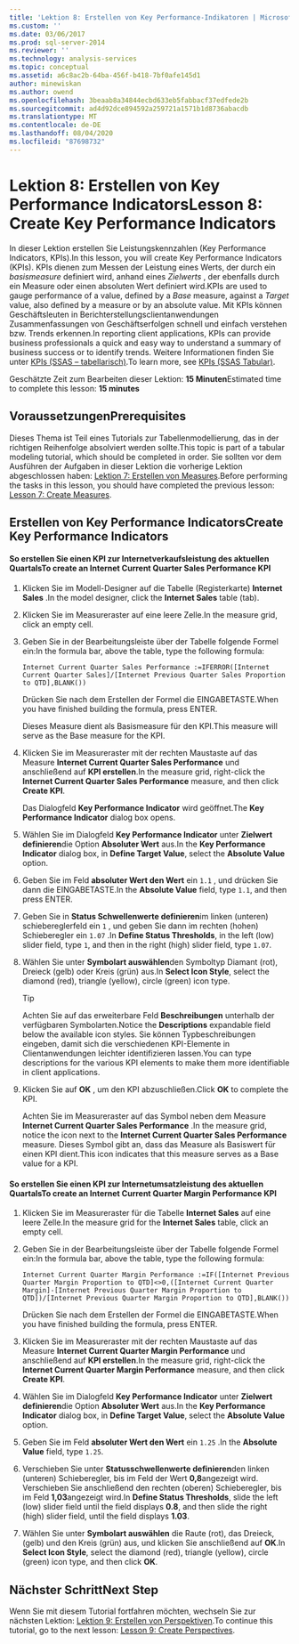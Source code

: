 ```yaml
---
title: 'Lektion 8: Erstellen von Key Performance-Indikatoren | Microsoft-Dokumentation'
ms.custom: ''
ms.date: 03/06/2017
ms.prod: sql-server-2014
ms.reviewer: ''
ms.technology: analysis-services
ms.topic: conceptual
ms.assetid: a6c8ac2b-64ba-456f-b418-7bf0afe145d1
author: minewiskan
ms.author: owend
ms.openlocfilehash: 3beaab8a34844ecbd633eb5fabbacf37edfede2b
ms.sourcegitcommit: ad4d92dce894592a259721a1571b1d8736abacdb
ms.translationtype: MT
ms.contentlocale: de-DE
ms.lasthandoff: 08/04/2020
ms.locfileid: "87698732"
---
```

# <a name="lesson-8-create-key-performance-indicators"></a><span data-ttu-id="4106b-102">Lektion 8: Erstellen von Key Performance Indicators</span><span class="sxs-lookup"><span data-stu-id="4106b-102">Lesson 8: Create Key Performance Indicators</span></span>
  <span data-ttu-id="4106b-103">In dieser Lektion erstellen Sie Leistungskennzahlen (Key Performance Indicators, KPIs).</span><span class="sxs-lookup"><span data-stu-id="4106b-103">In this lesson, you will create Key Performance Indicators (KPIs).</span></span> <span data-ttu-id="4106b-104">KPIs dienen zum Messen der Leistung eines Werts, der durch ein *basismeasure* definiert wird, anhand eines *Zielwerts* , der ebenfalls durch ein Measure oder einen absoluten Wert definiert wird.</span><span class="sxs-lookup"><span data-stu-id="4106b-104">KPIs are used to gauge performance of a value, defined by a *Base* measure, against a *Target* value, also defined by a measure or by an absolute value.</span></span> <span data-ttu-id="4106b-105">Mit KPIs können Geschäftsleuten in Berichterstellungsclientanwendungen Zusammenfassungen von Geschäftserfolgen schnell und einfach verstehen bzw. Trends erkennen.</span><span class="sxs-lookup"><span data-stu-id="4106b-105">In reporting client applications, KPIs can provide business professionals a quick and easy way to understand a summary of business success or to identify trends.</span></span> <span data-ttu-id="4106b-106">Weitere Informationen finden Sie unter [KPIs &#40;SSAS – tabellarisch&#41;](tabular-models/kpis-ssas-tabular.md).</span><span class="sxs-lookup"><span data-stu-id="4106b-106">To learn more, see [KPIs &#40;SSAS Tabular&#41;](tabular-models/kpis-ssas-tabular.md).</span></span>  
  
 <span data-ttu-id="4106b-107">Geschätzte Zeit zum Bearbeiten dieser Lektion: **15 Minuten**</span><span class="sxs-lookup"><span data-stu-id="4106b-107">Estimated time to complete this lesson: **15 minutes**</span></span>  
  
## <a name="prerequisites"></a><span data-ttu-id="4106b-108">Voraussetzungen</span><span class="sxs-lookup"><span data-stu-id="4106b-108">Prerequisites</span></span>  
 <span data-ttu-id="4106b-109">Dieses Thema ist Teil eines Tutorials zur Tabellenmodellierung, das in der richtigen Reihenfolge absolviert werden sollte.</span><span class="sxs-lookup"><span data-stu-id="4106b-109">This topic is part of a tabular modeling tutorial, which should be completed in order.</span></span> <span data-ttu-id="4106b-110">Sie sollten vor dem Ausführen der Aufgaben in dieser Lektion die vorherige Lektion abgeschlossen haben: [Lektion 7: Erstellen von Measures](lesson-6-create-measures.md).</span><span class="sxs-lookup"><span data-stu-id="4106b-110">Before performing the tasks in this lesson, you should have completed the previous lesson: [Lesson 7: Create Measures](lesson-6-create-measures.md).</span></span>  
  
## <a name="create-key-performance-indicators"></a><span data-ttu-id="4106b-111">Erstellen von Key Performance Indicators</span><span class="sxs-lookup"><span data-stu-id="4106b-111">Create Key Performance Indicators</span></span>  
  
#### <a name="to-create-an-internet-current-quarter-sales-performance-kpi"></a><span data-ttu-id="4106b-112">So erstellen Sie einen KPI zur Internetverkaufsleistung des aktuellen Quartals</span><span class="sxs-lookup"><span data-stu-id="4106b-112">To create an Internet Current Quarter Sales Performance KPI</span></span>  
  
1.  <span data-ttu-id="4106b-113">Klicken Sie im Modell-Designer auf die Tabelle (Registerkarte) **Internet Sales** .</span><span class="sxs-lookup"><span data-stu-id="4106b-113">In the model designer, click the **Internet Sales** table (tab).</span></span>  
  
2.  <span data-ttu-id="4106b-114">Klicken Sie im Measureraster auf eine leere Zelle.</span><span class="sxs-lookup"><span data-stu-id="4106b-114">In the measure grid, click an empty cell.</span></span>  
  
3.  <span data-ttu-id="4106b-115">Geben Sie in der Bearbeitungsleiste über der Tabelle folgende Formel ein:</span><span class="sxs-lookup"><span data-stu-id="4106b-115">In the formula bar, above the table, type the following formula:</span></span>  
  
     `Internet Current Quarter Sales Performance :=IFERROR([Internet Current Quarter Sales]/[Internet Previous Quarter Sales Proportion to QTD],BLANK())`  
  
     <span data-ttu-id="4106b-116">Drücken Sie nach dem Erstellen der Formel die EINGABETASTE.</span><span class="sxs-lookup"><span data-stu-id="4106b-116">When you have finished building the formula, press ENTER.</span></span>  
  
     <span data-ttu-id="4106b-117">Dieses Measure dient als Basismeasure für den KPI.</span><span class="sxs-lookup"><span data-stu-id="4106b-117">This measure will serve as the Base measure for the KPI.</span></span>  
  
4.  <span data-ttu-id="4106b-118">Klicken Sie im Measureraster mit der rechten Maustaste auf das Measure **Internet Current Quarter Sales Performance** und anschließend auf **KPI erstellen**.</span><span class="sxs-lookup"><span data-stu-id="4106b-118">In the measure grid, right-click the **Internet Current Quarter Sales Performance** measure, and then click **Create KPI**.</span></span>  
  
     <span data-ttu-id="4106b-119">Das Dialogfeld **Key Performance Indicator** wird geöffnet.</span><span class="sxs-lookup"><span data-stu-id="4106b-119">The **Key Performance Indicator** dialog box opens.</span></span>  
  
5.  <span data-ttu-id="4106b-120">Wählen Sie im Dialogfeld **Key Performance Indicator** unter **Zielwert definieren**die Option **Absoluter Wert** aus.</span><span class="sxs-lookup"><span data-stu-id="4106b-120">In the **Key Performance Indicator** dialog box, in **Define Target Value**, select the **Absolute Value** option.</span></span>  
  
6.  <span data-ttu-id="4106b-121">Geben Sie im Feld **absoluter Wert den Wert** ein `1.1` , und drücken Sie dann die EINGABETASTE.</span><span class="sxs-lookup"><span data-stu-id="4106b-121">In the **Absolute Value** field, type `1.1`, and then press ENTER.</span></span>  
  
7.  <span data-ttu-id="4106b-122">Geben Sie in **Status Schwellenwerte definieren**im linken (unteren) schiebereglerfeld ein `1` , und geben Sie dann im rechten (hohen) Schieberegler ein `1.07` .</span><span class="sxs-lookup"><span data-stu-id="4106b-122">In **Define Status Thresholds**, in the left (low) slider field, type `1`, and then in the right (high) slider field, type `1.07`.</span></span>  
  
8.  <span data-ttu-id="4106b-123">Wählen Sie unter **Symbolart auswählen**den Symboltyp Diamant (rot), Dreieck (gelb) oder Kreis (grün) aus.</span><span class="sxs-lookup"><span data-stu-id="4106b-123">In **Select Icon Style**, select the diamond (red), triangle (yellow), circle (green) icon type.</span></span>  
  
    > [!TIP]  
    >  <span data-ttu-id="4106b-124">Achten Sie auf das erweiterbare Feld **Beschreibungen** unterhalb der verfügbaren Symbolarten.</span><span class="sxs-lookup"><span data-stu-id="4106b-124">Notice the **Descriptions** expandable field below the available icon styles.</span></span> <span data-ttu-id="4106b-125">Sie können Typbeschreibungen eingeben, damit sich die verschiedenen KPI-Elemente in Clientanwendungen leichter identifizieren lassen.</span><span class="sxs-lookup"><span data-stu-id="4106b-125">You can type descriptions for the various KPI elements to make them more identifiable in client applications.</span></span>  
  
9. <span data-ttu-id="4106b-126">Klicken Sie auf **OK** , um den KPI abzuschließen.</span><span class="sxs-lookup"><span data-stu-id="4106b-126">Click **OK** to complete the KPI.</span></span>  
  
     <span data-ttu-id="4106b-127">Achten Sie im Measureraster auf das Symbol neben dem Measure **Internet Current Quarter Sales Performance** .</span><span class="sxs-lookup"><span data-stu-id="4106b-127">In the measure grid, notice the icon next to the **Internet Current Quarter Sales Performance** measure.</span></span> <span data-ttu-id="4106b-128">Dieses Symbol gibt an, dass das Measure als Basiswert für einen KPI dient.</span><span class="sxs-lookup"><span data-stu-id="4106b-128">This icon indicates that this measure serves as a Base value for a KPI.</span></span>  
  
#### <a name="to-create-an-internet-current-quarter-margin-performance-kpi"></a><span data-ttu-id="4106b-129">So erstellen Sie einen KPI zur Internetumsatzleistung des aktuellen Quartals</span><span class="sxs-lookup"><span data-stu-id="4106b-129">To create an Internet Current Quarter Margin Performance KPI</span></span>  
  
1.  <span data-ttu-id="4106b-130">Klicken Sie im Measureraster für die Tabelle **Internet Sales** auf eine leere Zelle.</span><span class="sxs-lookup"><span data-stu-id="4106b-130">In the measure grid for the **Internet Sales** table, click an empty cell.</span></span>  
  
2.  <span data-ttu-id="4106b-131">Geben Sie in der Bearbeitungsleiste über der Tabelle folgende Formel ein:</span><span class="sxs-lookup"><span data-stu-id="4106b-131">In the formula bar, above the table, type the following formula:</span></span>  
  
     `Internet Current Quarter Margin Performance :=IF([Internet Previous Quarter Margin Proportion to QTD]<>0,([Internet Current Quarter Margin]-[Internet Previous Quarter Margin Proportion to QTD])/[Internet Previous Quarter Margin Proportion to QTD],BLANK())`  
  
     <span data-ttu-id="4106b-132">Drücken Sie nach dem Erstellen der Formel die EINGABETASTE.</span><span class="sxs-lookup"><span data-stu-id="4106b-132">When you have finished building the formula, press ENTER.</span></span>  
  
3.  <span data-ttu-id="4106b-133">Klicken Sie im Measureraster mit der rechten Maustaste auf das Measure **Internet Current Quarter Margin Performance** und anschließend auf **KPI erstellen**.</span><span class="sxs-lookup"><span data-stu-id="4106b-133">In the measure grid, right-click the **Internet Current Quarter Margin Performance** measure, and then click **Create KPI**.</span></span>  
  
4.  <span data-ttu-id="4106b-134">Wählen Sie im Dialogfeld **Key Performance Indicator** unter **Zielwert definieren**die Option **Absoluter Wert** aus.</span><span class="sxs-lookup"><span data-stu-id="4106b-134">In the **Key Performance Indicator** dialog box, in **Define Target Value**, select the **Absolute Value** option.</span></span>  
  
5.  <span data-ttu-id="4106b-135">Geben Sie im Feld **absoluter Wert den Wert** ein `1.25` .</span><span class="sxs-lookup"><span data-stu-id="4106b-135">In the **Absolute Value** field, type `1.25`.</span></span>  
  
6.  <span data-ttu-id="4106b-136">Verschieben Sie unter **Statusschwellenwerte definieren**den linken (unteren) Schieberegler, bis im Feld der Wert **0,8**angezeigt wird. Verschieben Sie anschließend den rechten (oberen) Schieberegler, bis im Feld **1,03**angezeigt wird.</span><span class="sxs-lookup"><span data-stu-id="4106b-136">In **Define Status Thresholds**, slide the left (low) slider field until the field displays **0.8**, and then slide the right (high) slider field, until the field displays **1.03**.</span></span>  
  
7.  <span data-ttu-id="4106b-137">Wählen Sie unter **Symbolart auswählen** die Raute (rot), das Dreieck, (gelb) und den Kreis (grün) aus, und klicken Sie anschließend auf **OK**.</span><span class="sxs-lookup"><span data-stu-id="4106b-137">In **Select Icon Style**, select the diamond (red), triangle (yellow), circle (green) icon type, and then click **OK**.</span></span>  
  
## <a name="next-step"></a><span data-ttu-id="4106b-138">Nächster Schritt</span><span class="sxs-lookup"><span data-stu-id="4106b-138">Next Step</span></span>  
 <span data-ttu-id="4106b-139">Wenn Sie mit diesem Tutorial fortfahren möchten, wechseln Sie zur nächsten Lektion: [Lektion 9: Erstellen von Perspektiven](lesson-8-create-perspectives.md).</span><span class="sxs-lookup"><span data-stu-id="4106b-139">To continue this tutorial, go to the next lesson: [Lesson 9: Create Perspectives](lesson-8-create-perspectives.md).</span></span>  
  
  
